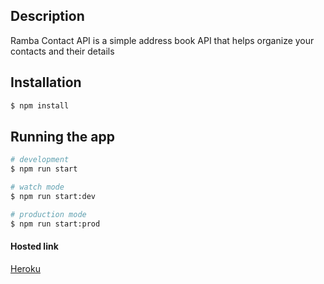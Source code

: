 ## Description
Ramba Contact API is a simple address book API that helps organize your contacts and their details
## Installation

```bash
$ npm install
```

## Running the app

```bash
# development
$ npm run start

# watch mode
$ npm run start:dev

# production mode
$ npm run start:prod
```
#### Hosted link 
[Heroku](https://ramba-contact.herokuapp.com/)
